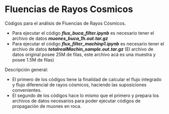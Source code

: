 # Fluencias de Rayos Cosmicos
Códigos para el análisis de Fluencias de Rayos Cósmicos.

+ Para ejecutar el código **_flux_buca_filter.ipynb_** es necesario tener el archivo de datos **_muones_buca_1h.out.tar.gz_**
+ Para ejecutar el código **_flux_filter_machinp1.ipynb_** es necesario tener el archivo de datos **_totalrealMachin_sample.out.tar.gz_** (El archivo de datos original posee 25M de filas, este archivo acá es una muestra y posee 1.5M de filas)

Descripción general:
+ El primero de los códigos tiene la finalidad de calcular el flujo integrado y flujo diferencial de rayos cósmicos, haciendo las suposiciones convenientes.
+ El segundo de los códigos hace lo mismo que el primero y prepara los archivos de datos necesarios para poder ejecutar códigos de propagación de muones en roca.
